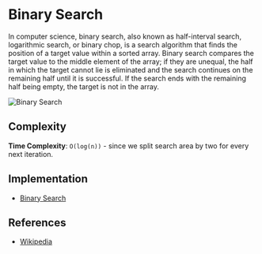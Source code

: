 # Binary Search

In computer science, binary search, also known as half-interval search, logarithmic search, or binary chop, is a search algorithm that finds the position of a target value within a sorted array. Binary search compares the target value to the middle element of the array; if they are unequal, the half in which the target cannot lie is eliminated and the search continues on the remaining half until it is successful. If the search ends with the remaining half being empty, the target is not in the array.

![Binary Search](https://upload.wikimedia.org/wikipedia/commons/8/83/Binary_Search_Depiction.svg)

## Complexity

**Time Complexity**: `O(log(n))` - since we split search area by two for every next iteration.

## Implementation

* [Binary Search](https://github.com/TannerGabriel/learning-go/blob/master/algorithms/search/BinarySearch/binarysearch.go)

## References

- [Wikipedia](https://en.wikipedia.org/wiki/Binary_search_algorithm)